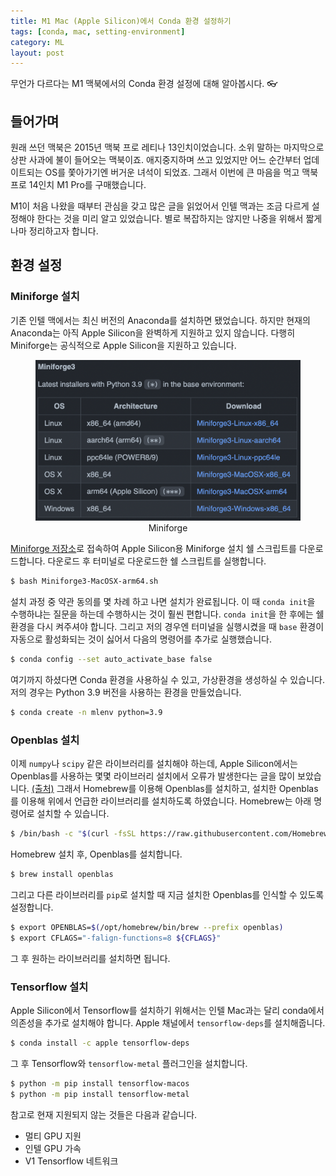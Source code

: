 ```yaml
---
title: M1 Mac (Apple Silicon)에서 Conda 환경 설정하기
tags: [conda, mac, setting-environment]
category: ML
layout: post
---
```


무언가 다르다는 M1 맥북에서의 Conda 환경 설정에 대해 알아봅시다. 👓

<!--more-->

## 들어가며

원래 쓰던 맥북은 2015년 맥북 프로 레티나 13인치이었습니다. 
소위 말하는 마지막으로 상판 사과에 불이 들어오는 맥북이죠.
애지중지하며 쓰고 있었지만 어느 순간부터 업데이트되는 OS를 쫓아가기엔 버거운 녀석이 되었죠.
그래서 이번에 큰 마음을 먹고 맥북 프로 14인치 M1 Pro를 구매했습니다. 

M1이 처음 나왔을 때부터 관심을 갖고 많은 글을 읽었어서 인텔 맥과는 조금 다르게 설정해야 한다는 것을 미리 알고 있었습니다.
별로 복잡하지는 않지만 나중을 위해서 짧게나마 정리하고자 합니다.

## 환경 설정

### Miniforge 설치

기존 인텔 맥에서는 최신 버전의 Anaconda를 설치하면 됐었습니다.
하지만 현재의 Anaconda는 아직 Apple Silicon을 완벽하게 지원하고 있지 않습니다.
다행히 Miniforge는 공식적으로 Apple Silicon을 지원하고 있습니다.

<center>
	<figure>
		<img src="/assets/images/2021-12-17-configure-conda-env-in-m1-mac/miniforge.png" alt="miniforge" style="zoom:50%;" loading="lazy" />
		<figcaption style="text-align: center;">Miniforge</figcaption>
	</figure>
</center>

[Miniforge 저장소](https://github.com/conda-forge/miniforge)로 접속하여 Apple Silicon용 Miniforge 설치 쉘 스크립트를 다운로드합니다.
다운로드 후 터미널로 다운로드한 쉘 스크립트를 실행합니다.

```bash
$ bash Miniforge3-MacOSX-arm64.sh
```

설치 과정 중 약관 동의를 몇 차례 하고 나면 설치가 완료됩니다. 
이 때 `conda init`을 수행하냐는 질문을 하는데 수행하시는 것이 훨씬 편합니다. 
`conda init`을 한 후에는 쉘 환경을 다시 켜주셔야 합니다.
그리고 저의 경우엔 터미널을 실행시켰을 때 `base` 환경이 자동으로 활성화되는 것이 싫어서 다음의 명령어를 추가로 실행했습니다.

```bash
$ conda config --set auto_activate_base false
```

여기까지 하셨다면 Conda 환경을 사용하실 수 있고, 가상환경을 생성하실 수 있습니다.
저의 경우는 Python 3.9 버전을 사용하는 환경을 만들었습니다.

```bash
$ conda create -n mlenv python=3.9
```

### Openblas 설치

이제 `numpy`나 `scipy` 같은 라이브러리를 설치해야 하는데, Apple Silicon에서는 Openblas를 사용하는 몇몇 라이브러리 설치에서 오류가 발생한다는 글을 많이 보았습니다. [(출처)](https://stackoverflow.com/questions/65745683/how-to-install-scipy-on-apple-silicon-arm-m1)
그래서 Homebrew를 이용해 Openblas를 설치하고, 설치한 Openblas를 이용해 위에서 언급한 라이브러리를 설치하도록 하였습니다.
Homebrew는 아래 명령어로 설치할 수 있습니다.

```bash
$ /bin/bash -c "$(curl -fsSL https://raw.githubusercontent.com/Homebrew/install/HEAD/install.sh)"
```

Homebrew 설치 후, Openblas를 설치합니다.

```bash
$ brew install openblas
```

그리고 다른 라이브러리를 `pip`로 설치할 때 지금 설치한 Openblas를 인식할 수 있도록 설정합니다.

```bash
$ export OPENBLAS=$(/opt/homebrew/bin/brew --prefix openblas)
$ export CFLAGS="-falign-functions=8 ${CFLAGS}"
```

그 후 원하는 라이브러리를 설치하면 됩니다.

### Tensorflow 설치

Apple Silicon에서 Tensorflow를 설치하기 위해서는 인텔 Mac과는 달리 conda에서 의존성을 추가로 설치해야 합니다.
Apple 채널에서 `tensorflow-deps`를 설치해줍니다.

```bash
$ conda install -c apple tensorflow-deps
```

그 후 Tensorflow와 `tensorflow-metal` 플러그인을 설치합니다.

```bash
$ python -m pip install tensorflow-macos
$ python -m pip install tensorflow-metal
```

참고로 현재 지원되지 않는 것들은 다음과 같습니다.

- 멀티 GPU 지원
- 인텔 GPU 가속
- V1 Tensorflow 네트워크